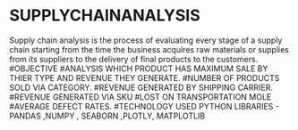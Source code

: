# SUPPLYCHAINANALYSIS
Supply chain analysis is the process of evaluating every stage of a supply chain starting from the time the business acquires raw materials or supplies from its suppliers to the delivery of final products to the customers.
#OBJECTIVE
#ANALYSIS WHICH PRODUCT HAS MAXIMUM SALE BY THIER TYPE AND REVENUE THEY GENERATE.
#NUMBER OF PRODUCTS SOLD VIA CATEGORY.
#REVENUE GENERATED BY SHIPPING CARRIER.
#REVENUE GENERATED VIA SKU
#LOST ON TRANSPORTATION MOLE
#AVERAGE DEFECT RATES.
#TECHNOLOGY USED 
PYTHON 
LIBRARIES -  PANDAS ,NUMPY , SEABORN ,PLOTLY, MATPLOTLIB
